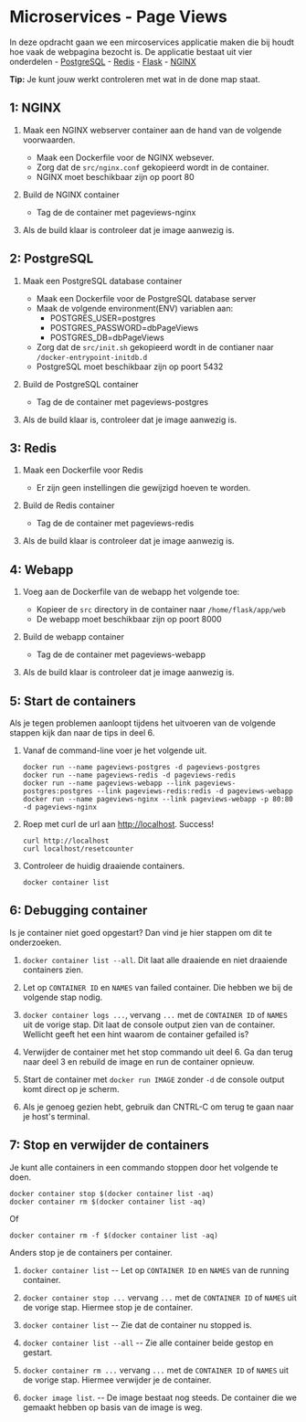 Microservices - Page Views
==========================

In deze opdracht gaan we een mircoservices applicatie maken die bij houdt hoe vaak de webpagina bezocht is.
De applicatie bestaat uit vier onderdelen
    - [PostgreSQL](https://www.postgresql.org/)
    - [Redis](https://redis.io/)
    - [Flask](http://flask.pocoo.org/)
    - [NGINX](https://www.nginx.com/)

**Tip:** Je kunt jouw werkt controleren met wat in de done map staat.

1: NGINX
--------

1. Maak een NGINX webserver container aan de hand van de volgende voorwaarden.
    - Maak een Dockerfile voor de NGINX websever.  
    - Zorg dat de `src/nginx.conf` gekopieerd wordt in de container. 
    - NGINX moet beschikbaar zijn op poort 80

2. Build de NGINX container
    - Tag de de container met pageviews-nginx

3. Als de build klaar is controleer dat je image aanwezig is.


2: PostgreSQL
-------------

1. Maak een PostgreSQL database container
    - Maak een Dockerfile voor de PostgreSQL database server
    - Maak de volgende environment(ENV) variablen aan:
        - POSTGRES_USER=postgres
        - POSTGRES_PASSWORD=dbPageViews
        - POSTGRES_DB=dbPageViews
    - Zorg dat de `src/init.sh` gekopieerd wordt in de contianer naar `/docker-entrypoint-initdb.d`
    - PostgreSQL moet beschikbaar zijn op poort 5432

2. Build de PostgreSQL container
    - Tag de de container met pageviews-postgres

3. Als de build klaar is, controleer dat je image aanwezig is.


3: Redis
--------

1. Maak een Dockerfile voor Redis
    - Er zijn geen instellingen die gewijzigd hoeven te worden.

2. Build de Redis container
    - Tag de de container met pageviews-redis

3. Als de build klaar is controleer dat je image aanwezig is.



4: Webapp
---------

1. Voeg aan de Dockerfile van de webapp het volgende toe:
    - Kopieer de `src` directory in de container naar `/home/flask/app/web`
    - De webapp moet beschikbaar zijn op poort 8000

2. Build de webapp container
    - Tag de de container met pageviews-webapp

3. Als de build klaar is controleer dat je image aanwezig is.


5: Start de containers
----------------------

Als je tegen problemen aanloopt tijdens het uitvoeren van de volgende stappen kijk dan naar de tips in deel 6.

1. Vanaf de command-line voer je het volgende uit.

   ```
   docker run --name pageviews-postgres -d pageviews-postgres 
   docker run --name pageviews-redis -d pageviews-redis
   docker run --name pageviews-webapp --link pageviews-postgres:postgres --link pageviews-redis:redis -d pageviews-webapp
   docker run --name pageviews-nginx --link pageviews-webapp -p 80:80 -d pageviews-nginx
   ```

2. Roep met curl de url aan [http://localhost](http://localhost).  Success!
   
   ```
   curl http://localhost
   curl localhost/resetcounter
   ```

3. Controleer de huidig draaiende containers.

   ```
   docker container list
   ```


6: Debugging container
----------------------

Is je container niet goed opgestart? Dan vind je hier stappen om dit te onderzoeken.

1. `docker container list --all`.  Dit laat alle draaiende en niet draaiende containers zien.

2. Let op `CONTAINER ID` en `NAMES` van failed container.  Die hebben we bij de volgende stap nodig.

3. `docker container logs ...`, vervang `...` met de `CONTAINER ID` of `NAMES` uit de vorige stap. Dit laat de console output zien van de container.
    Wellicht geeft het een hint waarom de container gefailed is?

4. Verwijder de container met het stop commando uit deel 6. Ga dan terug naar deel 3 en rebuild de image en run de container opnieuw.

5. Start de container met `docker run IMAGE` zonder `-d` de console output komt direct op je scherm.

6. Als je genoeg gezien hebt, gebruik dan CNTRL-C om terug te gaan naar je host's terminal.


7: Stop en verwijder de containers
----------------------------------

Je kunt alle containers in een commando stoppen door het volgende te doen.

```
docker container stop $(docker container list -aq)
docker container rm $(docker container list -aq)
```
Of
```
docker container rm -f $(docker container list -aq)
```

Anders stop je de containers per container.

1. `docker container list` -- Let op `CONTAINER ID` en `NAMES` van de running container.

2. `docker container stop ...` vervang `...` met de `CONTAINER ID` of `NAMES` uit de vorige stap. Hiermee stop je de container.

3. `docker container list` -- Zie dat de container nu stopped is.

4. `docker container list --all` -- Zie alle container beide gestop en gestart.

5. `docker container rm ...` vervang `...` met de `CONTAINER ID` of `NAMES` uit de vorige stap. Hiermee verwijder je de container.

6. `docker image list`.  -- De image bestaat nog steeds. De container die we gemaakt hebben op basis van de image is weg.